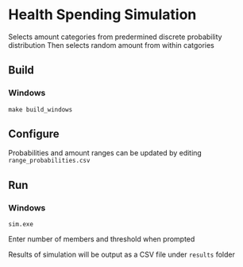# Health Spending Simulation

Selects amount categories from predermined discrete probability distribution
Then selects random amount from within catgories

## Build

### Windows

```
make build_windows
```

## Configure

Probabilities and amount ranges can be updated by editing `range_probabilities.csv`

## Run

### Windows

```
sim.exe  
```

Enter number of members and threshold when prompted

Results of simulation will be output as a CSV file under `results` folder

